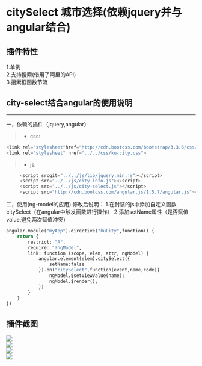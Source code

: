 # citySelect 城市选择(依赖jquery并与angular结合)
插件特性
----------  
1.单例  
2.支持搜索(借用了阿里的API)  
3.搜索框函数节流    
  
## city-select结合angular的使用说明
----
一，依赖的插件（jquery,angular）
  >* css:
```python
<link rel="stylesheet"href="http://cdn.bootcss.com/bootstrap/3.3.6/css/bootstrap.css">
<link rel="stylesheet" href="../../css/ku-city.css">
``` 
   >* js:
```python
     <script srcgit="../../js/lib/jquery.min.js"></script>
     <script src="../../js/city-info.js"></script>
     <script src="../../js/city-select.js"></script>
     <script src="http://cdn.bootcss.com/angular.js/1.5.7/angular.js"></script>
 ```
    
二，使用(ng-model的应用)
    修改后说明：
          1.在封装的js中添加自定义函数citySelect（在angular中触发函数进行操作）
          2.添加setName属性（是否赋值value,避免两次赋值冲突）
```python
angular.module("myApp").directive("kuCity",function() {
    return {
        restrict: "A",
        require: "?ngModel",
        link: function (scope, elem, attr, ngModel) {
            angular.element(elem).citySelect({
                setName:false
            }).on("citySelect",function(event,name,code){
                ngModel.$setViewValue(name);
                ngModel.$render();
            })
        }
    }
})

```
               
 

插件截图
----------

![](http://7xi96x.com1.z0.glb.clouddn.com/kucity1.png)  
![](http://7xi96x.com1.z0.glb.clouddn.com/kucity2.png)  
![](http://7xi96x.com1.z0.glb.clouddn.com/kucity3.png)  
![](http://7xi96x.com1.z0.glb.clouddn.com/kucity4.png)  


